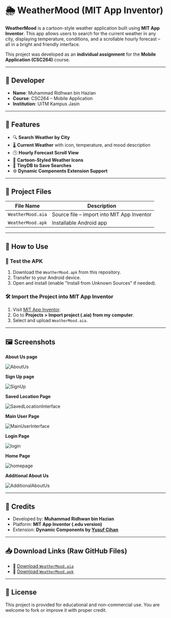 # 🌦️ WeatherMood (MIT App Inventor)

**WeatherMood** is a cartoon-style weather application built using **MIT App Inventor**. This app allows users to search for the current weather in any city, displaying temperature, conditions, and a scrollable hourly forecast – all in a bright and friendly interface.

This project was developed as an **individual assignment** for the **Mobile Application (CSC264)** course.

---

## 👤 Developer

- **Name**: Muhammad Ridhwan bin Hazian
- **Course**: CSC264 – Mobile Application
- **Institution**: UiTM Kampus Jasin

---

## 📱 Features

- 🔍 **Search Weather by City**
- 🌡️ **Current Weather** with icon, temperature, and mood description
- 🕓 **Hourly Forecast Scroll View**
- 🎨 **Cartoon-Styled Weather Icons**
- 💾 **TinyDB to Save Searches**
- ⚙️ **Dynamic Components Extension Support**

---

## 📂 Project Files

| File Name              | Description                                 |
|------------------------|---------------------------------------------|
| `WeatherMood.aia`      | Source file – import into MIT App Inventor |
| `WeatherMood.apk`      | Installable Android app                    |

---

## 🚀 How to Use

### 🧪 Test the APK
1. Download the `WeatherMood.apk` from this repository.
2. Transfer to your Android device.
3. Open and install (enable "Install from Unknown Sources" if needed).

### 🛠 Import the Project into MIT App Inventor
1. Visit [MIT App Inventor](https://ai2.appinventor.mit.edu/).
2. Go to **Projects > Import project (.aia) from my computer**.
3. Select and upload `WeatherMood.aia`.

---

## 🖼️ Screenshots

**About Us page**

![AboutUs](https://github.com/user-attachments/assets/f8eb8415-a88a-46a3-81dd-792558246c8f)

**Sign Up page**

![SignUp](https://github.com/user-attachments/assets/4b2cabc3-399c-4811-b661-89f24cc03a4c)

**Saved Location Page**

![SavedLocationInterface](https://github.com/user-attachments/assets/6a6eef27-cd92-4364-a490-d30a5412e791)

**Main User Page**

![MainUserInterface](https://github.com/user-attachments/assets/3da98a80-d48f-4c46-9f26-85f207539a5a)

**Login Page**

![login](https://github.com/user-attachments/assets/5f6fe6ce-d1e2-4755-96ce-9e136022147b)

**Home Page**

![homepage](https://github.com/user-attachments/assets/c47f2e25-35b3-4ddb-8134-1144b3a87c8a)

**Additional About Us**

![AdditionalAboutUs](https://github.com/user-attachments/assets/11c773b4-8c29-4818-81d3-28e4ad80413f)



---

## 📌 Credits

- Developed by: **Muhammad Ridhwan bin Hazian**
- Platform: **MIT App Inventor (.edu version)**
- Extension: **Dynamic Components by [Yusuf Cihan](https://github.com/ysfchn)**

---

## 📥 Download Links (Raw GitHub Files)

- 🔗 [Download `WeatherMood.aia`](https://github.com/RidhwanHazian/WeatherApp/raw/main/Weather_app%20(1).aia)
- 🔗 [Download `WeatherMood.apk`](https://github.com/RidhwanHazian/WeatherApp/raw/main/Weather_app%20(1).apk)


---

## 📃 License

This project is provided for educational and non-commercial use. You are welcome to fork or improve it with proper credit.

